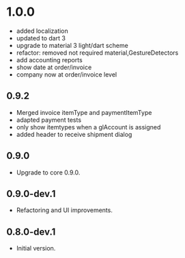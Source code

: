 # 1.0.0
* added localization
* updated to dart 3
* upgrade to material 3 light/dart scheme
* refactor: removed not required material,GestureDetectors 
* add accounting reports
* show date at order/invoice
* company now at order/invoice level
 
## 0.9.2
* Merged invoice itemType and paymentItemType
* adapted payment tests
* only show itemtypes when a glAccount is assigned
* added header to receive shipment dialog

## 0.9.0
* Upgrade to core 0.9.0.

## 0.9.0-dev.1
* Refactoring and UI improvements.

## 0.8.0-dev.1
* Initial version.

